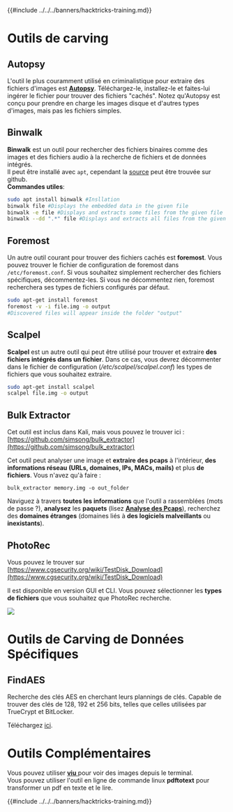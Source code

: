 {{#include ../../../banners/hacktricks-training.md}}

# Outils de carving

## Autopsy

L'outil le plus couramment utilisé en criminalistique pour extraire des fichiers d'images est [**Autopsy**](https://www.autopsy.com/download/). Téléchargez-le, installez-le et faites-lui ingérer le fichier pour trouver des fichiers "cachés". Notez qu'Autopsy est conçu pour prendre en charge les images disque et d'autres types d'images, mais pas les fichiers simples.

## Binwalk <a id="binwalk"></a>

**Binwalk** est un outil pour rechercher des fichiers binaires comme des images et des fichiers audio à la recherche de fichiers et de données intégrés.  
Il peut être installé avec `apt`, cependant la [source](https://github.com/ReFirmLabs/binwalk) peut être trouvée sur github.  
**Commandes utiles**:
```bash
sudo apt install binwalk #Insllation
binwalk file #Displays the embedded data in the given file
binwalk -e file #Displays and extracts some files from the given file
binwalk --dd ".*" file #Displays and extracts all files from the given file
```
## Foremost

Un autre outil courant pour trouver des fichiers cachés est **foremost**. Vous pouvez trouver le fichier de configuration de foremost dans `/etc/foremost.conf`. Si vous souhaitez simplement rechercher des fichiers spécifiques, décommentez-les. Si vous ne décommentez rien, foremost recherchera ses types de fichiers configurés par défaut.
```bash
sudo apt-get install foremost
foremost -v -i file.img -o output
#Discovered files will appear inside the folder "output"
```
## **Scalpel**

**Scalpel** est un autre outil qui peut être utilisé pour trouver et extraire **des fichiers intégrés dans un fichier**. Dans ce cas, vous devrez décommenter dans le fichier de configuration \(_/etc/scalpel/scalpel.conf_\) les types de fichiers que vous souhaitez extraire.
```bash
sudo apt-get install scalpel
scalpel file.img -o output
```
## Bulk Extractor

Cet outil est inclus dans Kali, mais vous pouvez le trouver ici : [https://github.com/simsong/bulk_extractor](https://github.com/simsong/bulk_extractor)

Cet outil peut analyser une image et **extraire des pcaps** à l'intérieur, **des informations réseau (URLs, domaines, IPs, MACs, mails)** et plus **de fichiers**. Vous n'avez qu'à faire :
```text
bulk_extractor memory.img -o out_folder
```
Naviguez à travers **toutes les informations** que l'outil a rassemblées \(mots de passe ?\), **analysez** les **paquets** \(lisez [ **Analyse des Pcaps**](../pcap-inspection/index.html)\), recherchez des **domaines étranges** \(domaines liés à **des logiciels malveillants** ou **inexistants**\).

## PhotoRec

Vous pouvez le trouver sur [https://www.cgsecurity.org/wiki/TestDisk_Download](https://www.cgsecurity.org/wiki/TestDisk_Download)

Il est disponible en version GUI et CLI. Vous pouvez sélectionner les **types de fichiers** que vous souhaitez que PhotoRec recherche.

![](../../../images/image%20%28524%29.png)

# Outils de Carving de Données Spécifiques

## FindAES

Recherche des clés AES en cherchant leurs plannings de clés. Capable de trouver des clés de 128, 192 et 256 bits, telles que celles utilisées par TrueCrypt et BitLocker.

Téléchargez [ici](https://sourceforge.net/projects/findaes/).

# Outils Complémentaires

Vous pouvez utiliser [**viu** ](https://github.com/atanunq/viu) pour voir des images depuis le terminal.  
Vous pouvez utiliser l'outil en ligne de commande linux **pdftotext** pour transformer un pdf en texte et le lire.

{{#include ../../../banners/hacktricks-training.md}}
